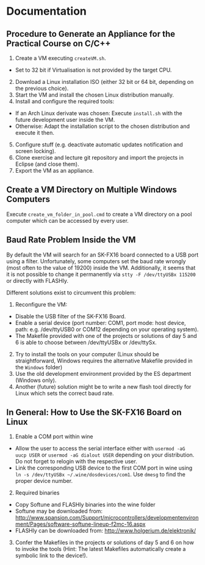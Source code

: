 # Documentation

## Procedure to Generate an Appliance for the Practical Course on C/C++
1. Create a VM executing `createVM.sh`.
  * Set to 32 bit if Virtualisation is not provided by the target CPU.
2. Download a Linux installation ISO (either 32 bit or 64 bit, depending on the previous choice).
3. Start the VM and install the chosen Linux distribution manually.
4. Install and configure the required tools:
  * If an Arch Linux derivate was chosen: Execute `install.sh` with the future development user inside the VM.
  * Otherwise: Adapt the installation script to the chosen distribution and execute it then.
5. Configure stuff (e.g. deactivate automatic updates notification and screen locking).
6. Clone exercise and lecture git repository and import the projects in Eclipse (and close them).
7. Export the VM as an appliance.

## Create a VM Directory on Multiple Windows Computers
Execute `create_vm_folder_in_pool.cmd` to create a VM directory on a pool computer which can be accessed by every user.

## Baud Rate Problem Inside the VM
By default the VM will search for an SK-FX16 board connected to a USB port using a filter.
Unfortunately, some computers set the baud rate wrongly (most often to the value of 19200) inside the VM.
Additionally, it seems that it is not possible to change it permanently via `stty -F /dev/ttyUSBx 115200` or directly with FLASHly.

Different solutions exist to circumvent this problem:
1. Reconfigure the VM:
  * Disable the USB filter of the SK-FX16 Board.
  * Enable a serial device (port number: COM1, port mode: host device, path: e.g. /dev/ttyUSB0 or COM12 depending on your operating system).
  * The Makefile provided with one of the projects or solutions of day 5 and 6 is able to choose between /dev/ttyUSBx or /dev/ttySx.
2. Try to install the tools on your computer (Linux should be straightforward, Windows requires the alternative Makefile provided in the `Windows` folder)
3. Use the old development environment provided by the ES department (Windows only).
4. Another (future) solution might be to write a new flash tool directly for Linux which sets the correct baud rate.

## In General: How to Use the SK-FX16 Board on Linux
1. Enable a COM port within wine
  * Allow the user to access the serial interface either with `usermod -aG uucp USER` or `usermod -aG dialout USER` depending on your distribution. Do not forget to relogin with the respective user.
  * Link the corresponding USB device to the first COM port in wine using `ln -s /dev/ttyUSBx ~/.wine/dosdevices/com1`. Use `dmesg` to find the proper device number.
2. Required binaries
  * Copy Softune and FLASHly binaries into the wine folder
  * Softune may be downloaded from: http://www.spansion.com/Support/microcontrollers/developmentenvironment/Pages/software-softune-lineup-f2mc-16.aspx
  * FLASHly can be downloaded from: http://www.holgerium.de/elektronik/
3. Confer the Makefiles in the projects or solutions of day 5 and 6 on how to invoke the tools (Hint: The latest Makefiles automatically create a symbolic link to the device!).
